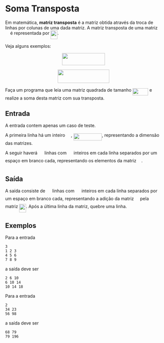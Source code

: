 # Soma Transposta

Em matemática, **matriz transposta** é a matriz obtida através da
troca de linhas por colunas de uma dada matriz. A matriz transposta
de uma matriz <img src="https://rawgit.com/alessandrojean/POO-2018.2/master/classes/laboratory/2018.06.08/extra/soma-transposta/svgs/53d147e7f3fe6e47ee05b88b166bd3f6.svg?invert_in_darkmode" align=middle width=12.328800000000005pt height=22.46574pt/> é representada por <img src="https://rawgit.com/alessandrojean/POO-2018.2/master/classes/laboratory/2018.06.08/extra/soma-transposta/svgs/99f7812af37ee7004df7177a1e821ec5.svg?invert_in_darkmode" align=middle width=21.862500000000004pt height=27.656969999999987pt/>.

Veja alguns exemplos:

<p align="center"><img src="https://rawgit.com/alessandrojean/POO-2018.2/master/classes/laboratory/2018.06.08/extra/soma-transposta/svgs/c764688ca8000794d79688a9f589a558.svg?invert_in_darkmode" align=middle width=137.296335pt height=39.45249pt/></p>

<p align="center"><img src="https://rawgit.com/alessandrojean/POO-2018.2/master/classes/laboratory/2018.06.08/extra/soma-transposta/svgs/efe947538344aab7a956ae30d6058ac4.svg?invert_in_darkmode" align=middle width=165.60719999999998pt height=43.251615pt/></p>

Faça um programa que leia uma matriz quadrada de tamanho <img src="https://rawgit.com/alessandrojean/POO-2018.2/master/classes/laboratory/2018.06.08/extra/soma-transposta/svgs/a964749a6b635295960fe89162eda4de.svg?invert_in_darkmode" align=middle width=50.091195pt height=22.46574pt/> 
e realize a soma desta matriz com sua transposta.

## Entrada

A entrada contem apenas um caso de teste.

A primeira linha há um inteiro <img src="https://rawgit.com/alessandrojean/POO-2018.2/master/classes/laboratory/2018.06.08/extra/soma-transposta/svgs/f9c4988898e7f532b9f826a75014ed3c.svg?invert_in_darkmode" align=middle width=14.999985000000004pt height=22.46574pt/>, <img src="https://rawgit.com/alessandrojean/POO-2018.2/master/classes/laboratory/2018.06.08/extra/soma-transposta/svgs/086ffa642ea3ceb92535d0d050e5b5cc.svg?invert_in_darkmode" align=middle width=91.712115pt height=22.46574pt/>, representando
a dimensão das matrizes.

A seguir haverá <img src="https://rawgit.com/alessandrojean/POO-2018.2/master/classes/laboratory/2018.06.08/extra/soma-transposta/svgs/f9c4988898e7f532b9f826a75014ed3c.svg?invert_in_darkmode" align=middle width=14.999985000000004pt height=22.46574pt/> linhas com <img src="https://rawgit.com/alessandrojean/POO-2018.2/master/classes/laboratory/2018.06.08/extra/soma-transposta/svgs/f9c4988898e7f532b9f826a75014ed3c.svg?invert_in_darkmode" align=middle width=14.999985000000004pt height=22.46574pt/> inteiros em cada linha
separados por um espaço em branco cada, representando 
os elementos da matriz <img src="https://rawgit.com/alessandrojean/POO-2018.2/master/classes/laboratory/2018.06.08/extra/soma-transposta/svgs/53d147e7f3fe6e47ee05b88b166bd3f6.svg?invert_in_darkmode" align=middle width=12.328800000000005pt height=22.46574pt/>.

## Saída

A saída consiste de <img src="https://rawgit.com/alessandrojean/POO-2018.2/master/classes/laboratory/2018.06.08/extra/soma-transposta/svgs/f9c4988898e7f532b9f826a75014ed3c.svg?invert_in_darkmode" align=middle width=14.999985000000004pt height=22.46574pt/> linhas com <img src="https://rawgit.com/alessandrojean/POO-2018.2/master/classes/laboratory/2018.06.08/extra/soma-transposta/svgs/f9c4988898e7f532b9f826a75014ed3c.svg?invert_in_darkmode" align=middle width=14.999985000000004pt height=22.46574pt/> inteiros em cada linha separados
por um espaço em branco cada, representando a adição da matriz <img src="https://rawgit.com/alessandrojean/POO-2018.2/master/classes/laboratory/2018.06.08/extra/soma-transposta/svgs/53d147e7f3fe6e47ee05b88b166bd3f6.svg?invert_in_darkmode" align=middle width=12.328800000000005pt height=22.46574pt/>
pela matriz <img src="https://rawgit.com/alessandrojean/POO-2018.2/master/classes/laboratory/2018.06.08/extra/soma-transposta/svgs/99f7812af37ee7004df7177a1e821ec5.svg?invert_in_darkmode" align=middle width=21.862500000000004pt height=27.656969999999987pt/>. Após a última linha da matriz, quebre uma linha.

## Exemplos

Para a entrada

    3
    1 2 3
    4 5 6
    7 8 9

a saída deve ser

    2 6 10
    6 10 14
    10 14 18

Para a entrada

    2
    34 23
    56 98

a saída deve ser

    68 79
    79 196